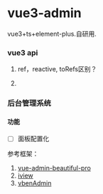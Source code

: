 # vue3-admin
vue3+ts+element-plus.自研用.

### vue3 api

1. ref，reactive, toRefs区别？

2. 

### 后台管理系统

#### 功能

- [ ] 面板配置化






参考框架：

1. [vue-admin-beautiful-pro
](https://chu1204505056.gitee.io/admin-pro/#/index)
2. [iview](https://adminpro.iviewui.com)
3. [vbenAdmin](https://vvbin.cn/next/#/dashboard/analysis)
